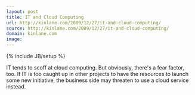 ```yaml
---
layout: post
title: IT and Cloud Computing
url: http://kinlane.com/2009/12/27/it-and-cloud-computing/
source: http://kinlane.com/2009/12/27/it-and-cloud-computing/
domain: kinlane.com
image: 
---
```

{% include JB/setup %}<p>IT tends to scoff at cloud computing. But obviously, there's a fear factor, too. If IT is too caught up in other projects to have the resources to launch some new initiative, the business side may threaten to use a cloud service instead.</p>
